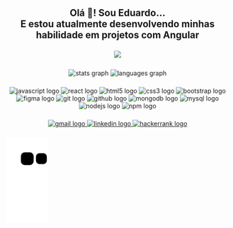 <h2 align="center">Olá 👋! Sou Eduardo...<br>E estou atualmente desenvolvendo minhas habilidade em projetos com Angular</h2>

###

<div align="center">
  <img src="https://profile-counter.glitch.me/educrds/count.svg?"  />
</div>

###

<div align="center">
  <img src="https://github-readme-stats.vercel.app/api?hide_title=true&hide_rank=false&show_icons=true&include_all_commits=true&count_private=true&disable_animations=false&theme=dracula&locale=pt-br&hide_border=true&username=educrds" height="150" alt="stats graph"  />
  <img src="https://github-readme-stats.vercel.app/api/top-langs?locale=pt-br&hide_title=false&layout=compact&card_width=320&langs_count=6&theme=dracula&hide_border=true&username=educrds" height="150" alt="languages graph"  />
</div>

###

<div align="center">
  <img src="https://cdn.jsdelivr.net/gh/devicons/devicon/icons/javascript/javascript-original.svg" height="32" width="48" alt="javascript logo"  />
  <img src="https://cdn.jsdelivr.net/gh/devicons/devicon/icons/react/react-original.svg" height="32" width="48" alt="react logo"  />
  <img src="https://cdn.jsdelivr.net/gh/devicons/devicon/icons/html5/html5-original.svg" height="32" width="48" alt="html5 logo"  />
  <img src="https://cdn.jsdelivr.net/gh/devicons/devicon/icons/css3/css3-original.svg" height="32" width="48" alt="css3 logo"  />
  <img src="https://cdn.jsdelivr.net/gh/devicons/devicon/icons/bootstrap/bootstrap-original.svg" height="32" width="48" alt="bootstrap logo"  />
  <img src="https://cdn.jsdelivr.net/gh/devicons/devicon/icons/figma/figma-original.svg" height="32" width="48" alt="figma logo"  />
  <img src="https://cdn.jsdelivr.net/gh/devicons/devicon/icons/git/git-original.svg" height="32" width="48" alt="git logo"  />
  <img src="https://cdn.jsdelivr.net/gh/devicons/devicon/icons/github/github-original.svg" height="32" width="48" alt="github logo"  />
  <img src="https://cdn.jsdelivr.net/gh/devicons/devicon/icons/mongodb/mongodb-original.svg" height="32" width="48" alt="mongodb logo"  />
  <img src="https://cdn.jsdelivr.net/gh/devicons/devicon/icons/mysql/mysql-original.svg" height="32" width="48" alt="mysql logo"  />
  <img src="https://cdn.jsdelivr.net/gh/devicons/devicon/icons/nodejs/nodejs-original.svg" height="32" width="48" alt="nodejs logo"  />
  <img src="https://cdn.jsdelivr.net/gh/devicons/devicon/icons/npm/npm-original-wordmark.svg" height="32" width="48" alt="npm logo"  />
</div>

###

<div align="center">
  <a href="mailto:eduardocardoso1039@gmail.com" target="_blank">
    <img src="https://img.shields.io/static/v1?message=Gmail&logo=gmail&label=&color=D14836&logoColor=white&labelColor=&style=for-the-badge" height="35" alt="gmail logo"  />
  </a>
  <a href="https://www.linkedin.com/in/eduardocrds" target="_blank">
    <img src="https://img.shields.io/static/v1?message=LinkedIn&logo=linkedin&label=&color=0077B5&logoColor=white&labelColor=&style=for-the-badge" height="35" alt="linkedin logo"  />
  </a>
  <a href="https://www.hackerrank.com/eduardocardoso11?hr_r=1" target="_blank">
    <img src="https://img.shields.io/static/v1?message=Hacker Rank&logo=hackerrank&label=&color=2EC866&logoColor=&labelColor=&style=for-the-badge" height="35" alt="hackerrank logo"  />
  </a>
</div>

###

![Snake animation](https://github.com/educrds/my-profile/blob/output/github-contribution-grid-snake.svg)

###
